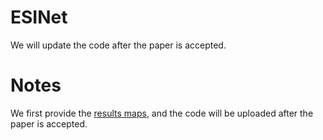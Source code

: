 # ESINet
We will update the code after the paper is accepted.
# Notes
We first provide the [results maps](https://drive.google.com/file/d/1UN8shVDmw4-PoMzNJKMn-VL0fqaHqsf4/view?usp=drive_link), and the code will be uploaded after the paper is accepted.
